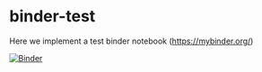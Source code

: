 # binder-test

Here we implement a test binder notebook (https://mybinder.org/)

[![Binder](https://mybinder.org/badge_logo.svg)](https://mybinder.org/v2/gh/adareau/binder-test/master?filepath=analyse_data.ipynb)